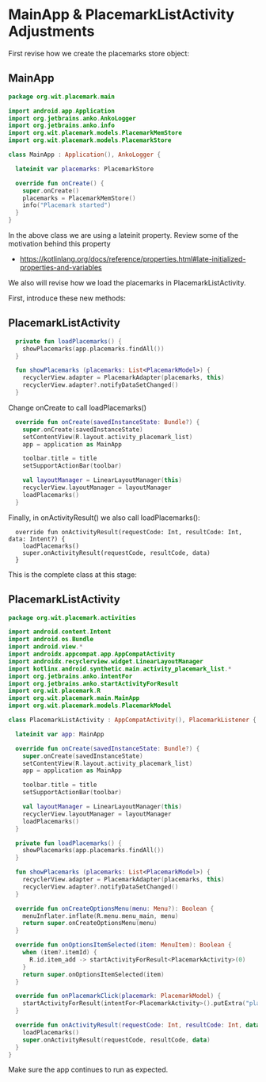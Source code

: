 # MainApp & PlacemarkListActivity Adjustments

First revise how we create the placemarks store object:

## MainApp

```kotlin
package org.wit.placemark.main

import android.app.Application
import org.jetbrains.anko.AnkoLogger
import org.jetbrains.anko.info
import org.wit.placemark.models.PlacemarkMemStore
import org.wit.placemark.models.PlacemarkStore

class MainApp : Application(), AnkoLogger {

  lateinit var placemarks: PlacemarkStore

  override fun onCreate() {
    super.onCreate()
    placemarks = PlacemarkMemStore()
    info("Placemark started")
  }
}
```

In the above class we are using a lateinit property. Review some of the motivation behind this property

- <https://kotlinlang.org/docs/reference/properties.html#late-initialized-properties-and-variables>

We also will revise how we load the placemarks in PlacemarkListActivity.

First, introduce these new methods:

## PlacemarkListActivity

```kotlin
  private fun loadPlacemarks() {
    showPlacemarks(app.placemarks.findAll())
  }

  fun showPlacemarks (placemarks: List<PlacemarkModel>) {
    recyclerView.adapter = PlacemarkAdapter(placemarks, this)
    recyclerView.adapter?.notifyDataSetChanged()
  }
```

Change onCreate to call loadPlacemarks()

```kotlin
  override fun onCreate(savedInstanceState: Bundle?) {
    super.onCreate(savedInstanceState)
    setContentView(R.layout.activity_placemark_list)
    app = application as MainApp

    toolbar.title = title
    setSupportActionBar(toolbar)

    val layoutManager = LinearLayoutManager(this)
    recyclerView.layoutManager = layoutManager
    loadPlacemarks()
  }
```

Finally, in onActivityResult() we also call loadPlacemarks():

```
  override fun onActivityResult(requestCode: Int, resultCode: Int, data: Intent?) {
    loadPlacemarks()
    super.onActivityResult(requestCode, resultCode, data)
  }
```

This is the complete class at this stage:

## PlacemarkListActivity

```kotlin
package org.wit.placemark.activities

import android.content.Intent
import android.os.Bundle
import android.view.*
import androidx.appcompat.app.AppCompatActivity
import androidx.recyclerview.widget.LinearLayoutManager
import kotlinx.android.synthetic.main.activity_placemark_list.*
import org.jetbrains.anko.intentFor
import org.jetbrains.anko.startActivityForResult
import org.wit.placemark.R
import org.wit.placemark.main.MainApp
import org.wit.placemark.models.PlacemarkModel

class PlacemarkListActivity : AppCompatActivity(), PlacemarkListener {

  lateinit var app: MainApp

  override fun onCreate(savedInstanceState: Bundle?) {
    super.onCreate(savedInstanceState)
    setContentView(R.layout.activity_placemark_list)
    app = application as MainApp

    toolbar.title = title
    setSupportActionBar(toolbar)

    val layoutManager = LinearLayoutManager(this)
    recyclerView.layoutManager = layoutManager
    loadPlacemarks()
  }

  private fun loadPlacemarks() {
    showPlacemarks(app.placemarks.findAll())
  }

  fun showPlacemarks (placemarks: List<PlacemarkModel>) {
    recyclerView.adapter = PlacemarkAdapter(placemarks, this)
    recyclerView.adapter?.notifyDataSetChanged()
  }

  override fun onCreateOptionsMenu(menu: Menu?): Boolean {
    menuInflater.inflate(R.menu.menu_main, menu)
    return super.onCreateOptionsMenu(menu)
  }

  override fun onOptionsItemSelected(item: MenuItem): Boolean {
    when (item?.itemId) {
      R.id.item_add -> startActivityForResult<PlacemarkActivity>(0)
    }
    return super.onOptionsItemSelected(item)
  }

  override fun onPlacemarkClick(placemark: PlacemarkModel) {
    startActivityForResult(intentFor<PlacemarkActivity>().putExtra("placemark_edit", placemark), 0)
  }

  override fun onActivityResult(requestCode: Int, resultCode: Int, data: Intent?) {
    loadPlacemarks()
    super.onActivityResult(requestCode, resultCode, data)
  }
}
```

Make sure the app continues to run as expected.

